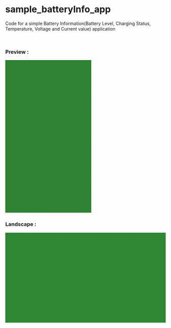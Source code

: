 # sample_batteryInfo_app
Code for a simple Battery Information(Battery Level, Charging Status, Temperature, Voltage and Current value) application


&nbsp;
### Preview : 
![Preview](appExampleP.gif)
### Landscape :
![Preview1](appExampleL.gif)
